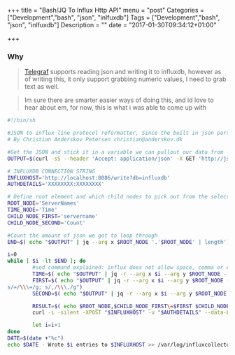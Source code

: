+++
title = "Bash/JQ To Influx Http API"
menu = "post"
Categories = ["Development","bash", "json", "inlfuxdb"]
Tags = ["Development","bash", "json", "inlfuxdb"]
Description = ""
date = "2017-01-30T09:34:12+01:00"

+++

### Why
> [Telegraf](https://github.com/influxdata/telegraf) supports reading json and writing it to influxdb, however as of writing this, it only support grabbing numeric values, I need to grab text as well. 

> Im sure there are smarter easier ways of doing this, and id love to hear about em, for now, this is what i was able to come up with

```bash
#!/bin/sh

#JSON to influx line protocol reformatter, Since the built in json parser of telegraf have a bug handling arrays the simplets way to get arrays of datas into influx was to write this simple reformatter, from json to line.
# By Christian Anderskov Petersen christian@anderskov.dk

#Get the JSON and stick it in a variable we can pullout our data from
OUTPUT=$(curl -sS --header 'Accept: application/json' -X GET 'http://jsonurl')

# INFLUXDB CONNECTION STRING
INFLUXHOST='http://localhost:8086/write?db=influxdb'
AUTHDETAILS='XXXXXXXX:XXXXXXXX'

# Define root element and which child nodes to pick out from the selected root element, if more CHILDS are add'd the below while statement will have to be updated accordingly, not that influx does not allow for whitespces in its input, so if new add'd childs might contain spaces the "sed" whille have to be used to "escape" the whitespace before input.
ROOT_NODE='ServerNames'
TIME_NODE='Time'
CHILD_NODE_FIRST='servername'
CHILD_NODE_SECOND='Count'

#Count the amount of json we got to loop through
END=$( echo "$OUTPUT" | jq --arg x $ROOT_NODE '.'$ROOT_NODE' | length')

i=0
while [ $i -lt $END ]; do
        #sed command explained: influx does not allow space, comma or equeal signs in its input, therefore they need to be escaped with a \
        TIME=$( echo "$OUTPUT" | jq -r --arg x $i --arg y $ROOT_NODE --arg z $TIME_NODE '.'$ROOT_NODE'['$i'].'$TIME_NODE'')
        FIRST=$( echo "$OUTPUT" | jq -r --arg x $i --arg y $ROOT_NODE --arg z $CHILD_NODE_FIRST '.'$ROOT_NODE'['$i'].'$CHILD_NODE_FIRST'' |  sed -e "s/ /\\\ /g;
s/=/\\\=/g; s/,/\\\,/g")
        SECOND=$( echo "$OUTPUT" | jq -r --arg x $i --arg y $ROOT_NODE --arg z $CHILD_NODE_SECOND '.'$ROOT_NODE'['$i'].'$CHILD_NODE_SECOND'')

        RESULT=$( echo $ROOT_NODE,$CHILD_NODE_FIRST\=$FIRST $CHILD_NODE_SECOND\=$SECOND $TIME)
        curl -i -silent -XPOST "$INFLUXHOST" -u "$AUTHDETAILS" --data-binary "$RESULT" > /dev/null

        let i=i+1
done
DATE=$(date +"%c")
echo $DATE - Wrote $i entries to $INFLUXHOST >> /var/log/influxcollectors/$ROOT_NODE.log
```

